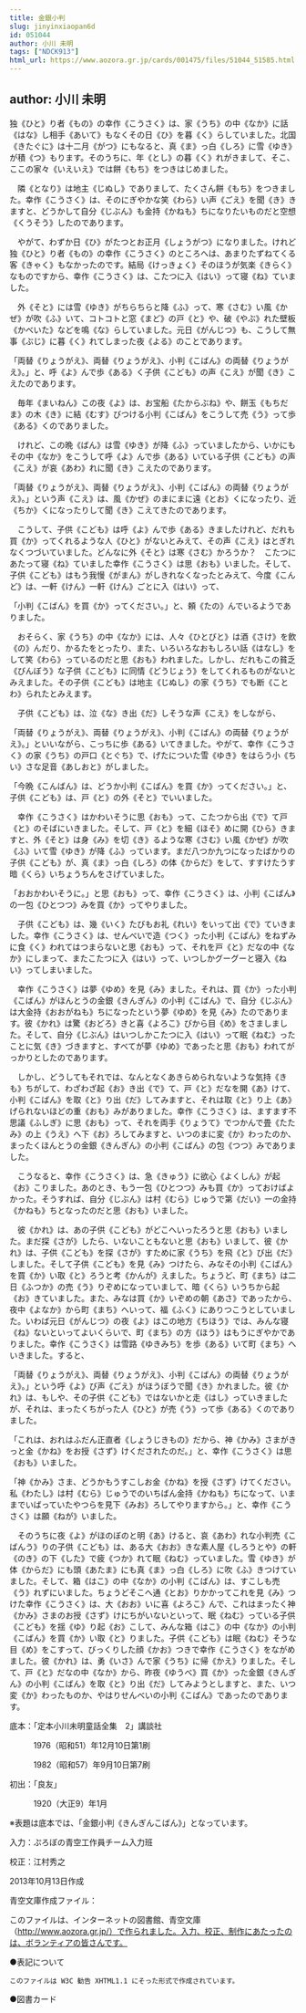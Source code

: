 ```yaml
---
title: 金銀小判
slug: jinyinxiaopan6d
id: 051044
author: 小川 未明
tags: ["NDCK913"]
html_url: https://www.aozora.gr.jp/cards/001475/files/51044_51585.html
---
```


## author: 小川 未明

独《ひと》り者《もの》の幸作《こうさく》は、家《うち》の中《なか》に話《はな》し相手《あいて》もなくその日《ひ》を暮《く》らしていました。北国《きたぐに》は十二月《がつ》にもなると、真《ま》っ白《しろ》に雪《ゆき》が積《つ》もります。そのうちに、年《とし》の暮《く》れがきまして、そこ、ここの家々《いえいえ》では餅《もち》をつきはじめました。

　隣《となり》は地主《じぬし》でありまして、たくさん餅《もち》をつきました。幸作《こうさく》は、そのにぎやかな笑《わら》い声《ごえ》を聞《き》きますと、どうかして自分《じぶん》も金持《かねも》ちになりたいものだと空想《くうそう》したのであります。

　やがて、わずか日《ひ》がたつとお正月《しょうがつ》になりました。けれど独《ひと》り者《もの》の幸作《こうさく》のところへは、あまりたずねてくる客《きゃく》もなかったのです。結局《けっきょく》そのほうが気楽《きらく》なものですから、幸作《こうさく》は、こたつに入《はい》って寝《ね》ていました。

　外《そと》には雪《ゆき》がちらちらと降《ふ》って、寒《さむ》い風《かぜ》が吹《ふ》いて、コトコトと窓《まど》の戸《と》や、破《やぶ》れた壁板《かべいた》などを鳴《な》らしていました。元日《がんじつ》も、こうして無事《ぶじ》に暮《く》れてしまった夜《よる》のことであります。

「両替《りょうがえ》、両替《りょうがえ》、小判《こばん》の両替《りょうがえ》。」と、呼《よ》んで歩《ある》く子供《こども》の声《こえ》が聞《き》こえたのであります。

　毎年《まいねん》この夜《よ》は、お宝船《たからぶね》や、餅玉《もちだま》の木《き》に結《むす》びつける小判《こばん》をこうして売《う》って歩《ある》くのでありました。

　けれど、この晩《ばん》は雪《ゆき》が降《ふ》っていましたから、いかにもその中《なか》をこうして呼《よ》んで歩《ある》いている子供《こども》の声《こえ》が哀《あわ》れに聞《き》こえたのであります。

「両替《りょうがえ》、両替《りょうがえ》、小判《こばん》の両替《りょうがえ》。」という声《こえ》は、風《かぜ》のまにまに遠《とお》くになったり、近《ちか》くになったりして聞《き》こえてきたのであります。

　こうして、子供《こども》は呼《よ》んで歩《ある》きましたけれど、だれも買《か》ってくれるような人《ひと》がないとみえて、その声《こえ》はとぎれなくつづいていました。どんなに外《そと》は寒《さむ》かろうか？　こたつにあたって寝《ね》ていました幸作《こうさく》は思《おも》いました。そして、子供《こども》はもう我慢《がまん》がしきれなくなったとみえて、今度《こんど》は、一軒《けん》一軒《けん》ごとに入《はい》って、

「小判《こばん》を買《か》ってください。」と、頼《たの》んでいるようでありました。

　おそらく、家《うち》の中《なか》には、人々《ひとびと》は酒《さけ》を飲《の》んだり、かるたをとったり、また、いろいろなおもしろい話《はなし》をして笑《わら》っているのだと思《おも》われました。しかし、だれもこの貧乏《びんぼう》な子供《こども》に同情《どうじょう》をしてくれるものがないとみえました。その子供《こども》は地主《じぬし》の家《うち》でも断《ことわ》られたとみえます。

　子供《こども》は、泣《な》き出《だ》しそうな声《こえ》をしながら、

「両替《りょうがえ》、両替《りょうがえ》、小判《こばん》の両替《りょうがえ》。」といいながら、こっちに歩《ある》いてきました。やがて、幸作《こうさく》の家《うち》の戸口《とぐち》で、げたについた雪《ゆき》をはらう小《ちい》さな足音《あしおと》がしました。

「今晩《こんばん》は、どうか小判《こばん》を買《か》ってください。」と、子供《こども》は、戸《と》の外《そと》でいいました。

　幸作《こうさく》はかわいそうに思《おも》って、こたつから出《で》て戸《と》のそばにいきました。そして、戸《と》を細《ほそ》めに開《ひら》きますと、外《そと》は身《み》を切《き》るような寒《さむ》い風《かぜ》が吹《ふ》いて雪《ゆき》が降《ふ》っています。まだ八つか九つになったばかりの子供《こども》が、真《ま》っ白《しろ》の体《からだ》をして、すすけたうす暗《くら》いちょうちんをさげていました。

「おおかわいそうに。」と思《おも》って、幸作《こうさく》は、小判《こばん》の一包《ひとつつ》みを買《か》ってやりました。

　子供《こども》は、幾《いく》たびもお礼《れい》をいって出《で》ていきました。幸作《こうさく》は、せんべいで造《つく》った小判《こばん》をねずみに食《く》われてはつまらないと思《おも》って、それを戸《と》だなの中《なか》にしまって、またこたつに入《はい》って、いつしかグーグーと寝入《ねい》ってしまいました。

　幸作《こうさく》は夢《ゆめ》を見《み》ました。それは、買《か》った小判《こばん》がほんとうの金銀《きんぎん》の小判《こばん》で、自分《じぶん》は大金持《おおがねも》ちになったという夢《ゆめ》を見《み》たのであります。彼《かれ》は驚《おどろ》きと喜《よろこ》びから目《め》をさましました。そして、自分《じぶん》はいつしかこたつに入《はい》って眠《ねむ》ったことに気《き》づきますと、すべてが夢《ゆめ》であったと思《おも》われてがっかりとしたのであります。

　しかし、どうしてもそれでは、なんとなくあきらめられないような気持《きも》ちがして、わざわざ起《お》き出《で》て、戸《と》だなを開《あ》けて、小判《こばん》を取《と》り出《だ》してみますと、それは取《と》り上《あ》げられないほどの重《おも》みがありました。幸作《こうさく》は、ますます不思議《ふしぎ》に思《おも》って、それを両手《りょうて》でつかんで畳《たたみ》の上《うえ》へ下《お》ろしてみますと、いつのまに変《か》わったのか、まったくほんとうの金銀《きんぎん》の小判《こばん》の包《つつ》みでありました。

　こうなると、幸作《こうさく》は、急《きゅう》に欲心《よくしん》が起《お》こりました。あのとき、もう一包《ひとつつ》みも買《か》っておけばよかった。そうすれば、自分《じぶん》は村《むら》じゅうで第《だい》一の金持《かねも》ちとなったのだと思《おも》いました。

　彼《かれ》は、あの子供《こども》がどこへいったろうと思《おも》いました。まだ探《さが》したら、いないこともないと思《おも》いまして、彼《かれ》は、子供《こども》を探《さが》すために家《うち》を飛《と》び出《だ》しました。そして子供《こども》を見《み》つけたら、みなその小判《こばん》を買《か》い取《と》ろうと考《かんが》えました。ちょうど、町《まち》は二日《ふつか》の売《う》りぞめになっていまして、暗《くら》いうちから起《お》きていました。また、みなは買《か》いぞめの朝《あさ》であったから、夜中《よなか》から町《まち》へいって、福《ふく》にありつこうとしていました。いわば元日《がんじつ》の夜《よ》はこの地方《ちほう》では、みんな寝《ね》ないといってよいくらいで、町《まち》の方《ほう》はもうにぎやかでありました。幸作《こうさく》は雪路《ゆきみち》を歩《ある》いて町《まち》へいきました。すると、

「両替《りょうがえ》、両替《りょうがえ》、小判《こばん》の両替《りょうがえ》。」という呼《よ》び声《ごえ》がほうぼうで聞《き》かれました。彼《かれ》は、もしや、その子供《こども》ではないかと走《はし》っていきましたが、それは、まったくちがった人《ひと》が売《う》って歩《ある》くのでありました。

「これは、おれはふだん正直者《しょうじきもの》だから、神《かみ》さまがきっと金《かね》をお授《さず》けくだされたのだ。」と、幸作《こうさく》は思《おも》いました。

「神《かみ》さま、どうかもうすこしお金《かね》を授《さず》けてください。私《わたし》は村《むら》じゅうでのいちばん金持《かねも》ちになって、いままでいばっていたやつらを見下《みお》ろしてやりますから。」と、幸作《こうさく》は願《ねが》いました。

　そのうちに夜《よ》がほのぼのと明《あ》けると、哀《あわ》れな小判売《こばんう》りの子供《こども》は、ある大《おお》きな素人屋《しろうとや》の軒《のき》の下《した》で疲《つか》れて眠《ねむ》っていました。雪《ゆき》が体《からだ》にも頭《あたま》にも真《ま》っ白《しろ》に吹《ふ》きつけていました。そして、箱《はこ》の中《なか》の小判《こばん》は、すこしも売《う》れずにいました。ちょうどそこへ通《とお》りかかってこれを見《み》つけた幸作《こうさく》は、大《おお》いに喜《よろこ》んで、これはまったく神《かみ》さまのお授《さず》けにちがいないといって、眠《ねむ》っている子供《こども》を揺《ゆ》り起《お》こして、みんな箱《はこ》の中《なか》の小判《こばん》を買《か》い取《と》りました。子供《こども》は眠《ねむ》そうな目《め》をこすって、びっくりした顔《かお》つきで幸作《こうさく》をながめました。彼《かれ》は、勇《いさ》んで家《うち》に帰《かえ》りました。そして、戸《と》だなの中《なか》から、昨夜《ゆうべ》買《か》った金銀《きんぎん》の小判《こばん》を取《と》り出《だ》してみようとしますと、また、いつ変《か》わったものか、やはりせんべいの小判《こばん》であったのであります。













底本：「定本小川未明童話全集　2」講談社

　　　1976（昭和51）年12月10日第1刷

　　　1982（昭和57）年9月10日第7刷

初出：「良友」

　　　1920（大正9）年1月

※表題は底本では、「金銀小判《きんぎんこばん》」となっています。

入力：ぷろぼの青空工作員チーム入力班

校正：江村秀之

2013年10月13日作成

青空文庫作成ファイル：

このファイルは、インターネットの図書館、青空文庫（http://www.aozora.gr.jp/）で作られました。入力、校正、制作にあたったのは、ボランティアの皆さんです。











●表記について


	このファイルは W3C 勧告 XHTML1.1 にそった形式で作成されています。







●図書カード
